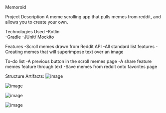 Memoroid

Project Description
A meme scrolling app that pulls memes from reddit, and allows you to create your own.

Technologies Used
-Kotlin  
-Gradle 
-JUnit/ Mockito

Features
-Scroll memes drawn from Reddit API
-All standard list features
-Creating memes that will superimpose text over an image

To-do list
-A previous button in the scroll memes page
-A share feature memes feature through text
-Save memes from reddit onto favorites page

Structure Artifacts:
![image](https://user-images.githubusercontent.com/8829018/171968936-ada6f43c-153e-4836-b516-758b2aeccfc1.png)


![image](https://user-images.githubusercontent.com/8829018/171968606-d0837808-468d-4f85-a218-181b1c064abc.png)

![image](https://user-images.githubusercontent.com/8829018/171968586-cf8ac107-247f-4a24-8528-1896e1647a6d.png)

![image](https://user-images.githubusercontent.com/8829018/171968462-b93a9111-be86-423f-b982-1d3c95b88d84.png)

